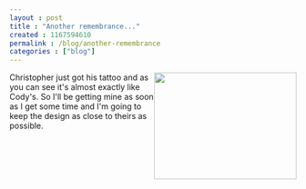 ```yaml
---
layout : post
title : "Another remembrance..."
created : 1167594610
permalink : /blog/another-remembrance
categories : ["blog"]
---
```

<img src="/files/chris_tattoo.jpg" style="width:250px; height: 188px; float:right;" /> Christopher just got his tattoo and as you can see it's almost exactly like Cody's. So I'll be getting mine as soon as I get some time and I'm going to keep the design as close to theirs as possible.